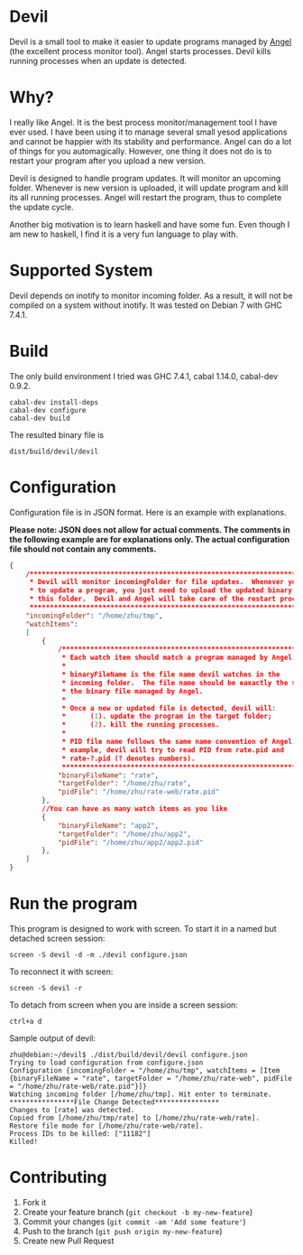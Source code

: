 Devil
=====

Devil is a small tool to make it easier to update programs managed by [Angel](https://github.com/MichaelXavier/Angel) (the excellent process monitor tool).  Angel starts processes.  Devil kills running processes when an update is detected.

Why?
=====

I really like Angel.  It is the best process monitor/management tool I have ever used.  I have been using it to manage several small yesod applications and cannot be happier with its stability and performance.  Angel can do a lot of things for you automagically.  However, one thing it does not do is to restart your program after you upload a new version.

Devil is designed to handle program updates.  It will monitor an upcoming folder.  Whenever is new version is uploaded, it will update program and kill its all running processes.  Angel will restart the program, thus to complete the update cycle.

Another big motivation is to learn haskell and have some fun.  Even though I am new to haskell, I find it is a very fun language to play with.

Supported System
=====

Devil depends on inotify to monitor incoming folder.  As a result, it will not be compiled on a system without inotify.  It was tested on Debian 7 with GHC 7.4.1.

Build
=====

The only build environment I tried was GHC 7.4.1, cabal 1.14.0, cabal-dev 0.9.2. 

```Shell
cabal-dev install-deps
cabal-dev configure
cabal-dev build
```

The resulted binary file is

```Shell
dist/build/devil/devil
```

Configuration
=====

Configuration file is in JSON format.  Here is an example with explanations. 

__Please note: JSON does not allow for actual comments.  The comments in the following example are for explanations only.  The actual configuration file should not contain any comments.__

```JSON
{
    /***************************************************************************
     * Devil will monitor incomingFolder for file updates.  Whenever you need
     * to update a program, you just need to upload the updated binary into 
     * this folder.  Devil and Angel will take care of the restart process.
     ***************************************************************************/
    "incomingFolder": "/home/zhu/tmp",
    "watchItems":
    [
        {
            /*******************************************************************
             * Each watch item should match a program managed by Angel.
             * 
             * binaryFileName is the file name devil watches in the 
             * incoming folder.  The file name should be eaxactly the same as 
             * the binary file managed by Angel.
             * 
             * Once a new or updated file is detected, devil will:
             *      (1). update the program in the target folder;
             *      (2). kill the running processes.
             *
             * PID file name follows the same name convention of Angel.  In this
             * example, devil will try to read PID from rate.pid and 
             * rate-?.pid (? denotes numbers).
             *******************************************************************/
            "binaryFileName": "rate",
            "targetFolder": "/home/zhu/rate",
            "pidFile": "/home/zhu/rate-web/rate.pid"
        },
        //You can have as many watch items as you like
        {
            "binaryFileName": "app2",
            "targetFolder": "/home/zhu/app2",
            "pidFile": "/home/zhu/app2/app2.pid"
        },
    ]
}
```

Run the program
=====

This program is designed to work with screen.  To start it in a named but detached screen session:
```Shell
screen -S devil -d -m ./devil configure.json
```

To reconnect it with screen:
```Shell
screen -S devil -r
```

To detach from screen when you are inside a screen session:
```Shell
ctrl+a d
```
Sample output of devil:
```Shell
zhu@debian:~/devil$ ./dist/build/devil/devil configure.json
Trying to load configuration from configure.json
Configuration {incomingFolder = "/home/zhu/tmp", watchItems = [Item {binaryFileName = "rate", targetFolder = "/home/zhu/rate-web", pidFile = "/home/zhu/rate-web/rate.pid"}]}
Watching incoming folder [/home/zhu/tmp]. Hit enter to terminate.
****************File Change Detected****************
Changes to [rate] was detected.
Copied from [/home/zhu/tmp/rate] to [/home/zhu/rate-web/rate].
Restore file mode for [/home/zhu/rate-web/rate].
Process IDs to be killed: ["11182"]
Killed!
```

Contributing
=====

1. Fork it
2. Create your feature branch (`git checkout -b my-new-feature`)
3. Commit your changes (`git commit -am 'Add some feature'`)
4. Push to the branch (`git push origin my-new-feature`)
5. Create new Pull Request



